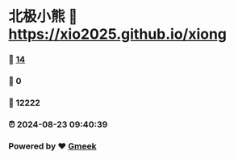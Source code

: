 # 北极小熊 :link: https://xio2025.github.io/xiong 
### :page_facing_up: [14](https://xio2025.github.io/xiong/tag.html) 
### :speech_balloon: 0 
### :hibiscus: 12222 
### :alarm_clock: 2024-08-23 09:40:39 
### Powered by :heart: [Gmeek](https://github.com/Meekdai/Gmeek)
